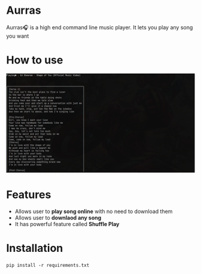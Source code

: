 # Aurras

Aurras🎧 is a high end command line music player.
It lets you play any song you want


# 


# How to use
![Alt text](assests/PlayingSong.png)

# Features

* Allows user to **play song online** with no need to download them
* Allows user to **downlaod any song**
* It has powerful feature called **Shuffle Play**


# Installation

```pip install -r requirements.txt```